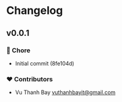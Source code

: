# Changelog


## v0.0.1


### 🏡 Chore

- Initial commit (8fe104d)

### ❤️ Contributors

- Vu Thanh Bay <vuthanhbayit@gmail.com>

